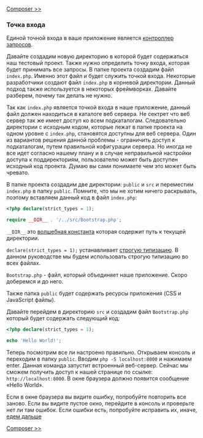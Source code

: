 [Composer >>](02-composer.md)

### Точка входа

Единой точной входа в ваше приложение является [контроллер запросов](https://ru.wikipedia.org/wiki/%D0%95%D0%B4%D0%B8%D0%BD%D0%B0%D1%8F_%D1%82%D0%BE%D1%87%D0%BA%D0%B0_%D0%B2%D1%85%D0%BE%D0%B4%D0%B0_(%D1%88%D0%B0%D0%B1%D0%BB%D0%BE%D0%BD_%D0%BF%D1%80%D0%BE%D0%B5%D0%BA%D1%82%D0%B8%D1%80%D0%BE%D0%B2%D0%B0%D0%BD%D0%B8%D1%8F)).

Давайте создадим новую директорию в которой будет содержаться наш тестовый проект. Также нужно определить точку входа, которая будет принимать все запросы. В папке проекта создадим файл `index.php`. Именно этот файл и будет служить точкой входа.  Некоторые разработчики создают файл `index.php` в корневой директории. Данный подход также используется в некоторых фреймворках. Давайте разберем, почему так делать не нужно.

Так как `index.php` является точкой входа в наше приложение, данный файл должен находиться в каталоге веб сервера. Не сектрет что веб сервер так же имеет доступ ко всем подкаталогам. Следовательно директории с исходным кодом, которые лежат в папке проекта на одном уровне с `index.php`, становятся доступны для веб сервера. Один из вариантов решения данной проблемы - ограничить доступ к подкаталогам, путем правильной кофигурации сервера. Но иногда не все идет согласно нашему плану и в случае неправильной настройки доступа к поддиректориям, пользователю может быть доступен исходный код проекта. Думаю вы сами понимаете чем это может быть чревато.

В папке проекта создадим две директории: `public` и `src` и переместим `index.php` в папку `public`. Помните, что мы не хотим ничего раскрывать, поэтому вставляем данный код в файл `index.php`:

```php
<?php declare(strict_types = 1); 

require __DIR__ . '/../src/Bootstrap.php';
```

`__DIR__` это [волшебная константа](http://php.net/manual/ru/language.constants.predefined.php) которая содержит путь к текущей директории.

`declare(strict_types = 1);` устанавливает [строгую типизацию](http://php.net/manual/ru/functions.arguments.php#functions.arguments.type-declaration.strict). В данном руководстве мы будем использовать строгую типизацию во всех файлах.

`Bootstrap.php` - файл, который объединяет наше приложение. Cкоро доберемся и до него.

Также папка `public` будет содержать ресурсы приложения (CSS и JavaScript файлы).

Давайте перейдем в директорию `src` и создадим файл `Bootstrap.php` который будет содержать следующий код:

```php
<?php declare(strict_types = 1);

echo 'Hello World!';
```

Теперь посмотрим все ли настроено правильно. Открываем консоль и переходим в папку `public`. Вводим `php -S localhost:8000` и нажимаем enter. Данная команда запустит встроенный веб-сервер. Сейчас мы сможем получить доступ к нашей странице по ссылке: `http://localhost:8000`. В окне браузера должно появится сообщение «Hello World».

Если в окне браузера вы видите ошибку, попробуйте повторить все заново. Если вы видите пустое окно, перейдите в консоль
 и проверьте нет ли там ошибок. Если ошибки есть, попробуйте исправить их, иначе, [едем дальше](02-composer.md)

[Composer >>](02-composer.md)
